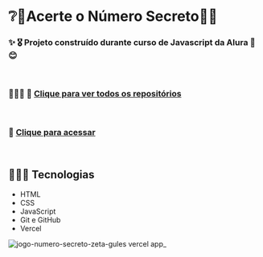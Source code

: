 # ❔🧐Acerte o Número Secreto🔮🤯

### ✨ 🎖️ Projeto construído durante curso de Javascript da Alura 🌺 😊

<br>

### 👩🏾‍💼 💼 [Clique para ver todos os repositórios](https://github.com/Geice-Sousa?tab=repositories)

<br>

### 🎯 [Clique para acessar](https://jogo-numero-secreto-zeta-gules.vercel.app/)

<br>

## 👩🏾‍💻 Tecnologias
- HTML
- CSS
- JavaScript
- Git e GitHub
- Vercel

![jogo-numero-secreto-zeta-gules vercel app_](https://user-images.githubusercontent.com/109318160/206358680-e53117a5-869f-4c1d-898d-e78f13341e1a.png)
